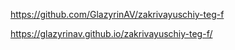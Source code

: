 https://github.com/GlazyrinAV/zakrivayuschiy-teg-f

https://glazyrinav.github.io/zakrivayuschiy-teg-f/